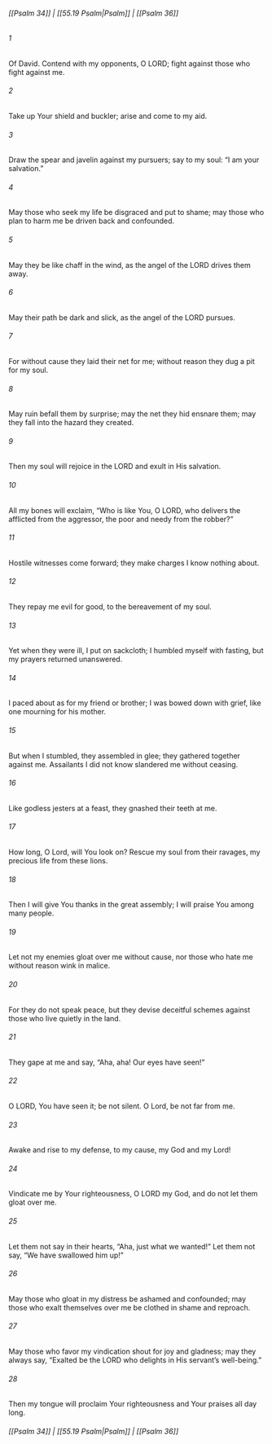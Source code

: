 
###### [[Psalm 34]] | [[55.19 Psalm|Psalm]] | [[Psalm 36]]

###### 1
Of David. Contend with my opponents, O LORD; fight against those who fight against me.
###### 2
Take up Your shield and buckler; arise and come to my aid.
###### 3
Draw the spear and javelin against my pursuers; say to my soul: “I am your salvation.”
###### 4
May those who seek my life be disgraced and put to shame; may those who plan to harm me be driven back and confounded.
###### 5
May they be like chaff in the wind, as the angel of the LORD drives them away.
###### 6
May their path be dark and slick, as the angel of the LORD pursues.
###### 7
For without cause they laid their net for me; without reason they dug a pit for my soul.
###### 8
May ruin befall them by surprise; may the net they hid ensnare them; may they fall into the hazard they created.
###### 9
Then my soul will rejoice in the LORD and exult in His salvation.
###### 10
All my bones will exclaim, “Who is like You, O LORD, who delivers the afflicted from the aggressor, the poor and needy from the robber?”
###### 11
Hostile witnesses come forward; they make charges I know nothing about.
###### 12
They repay me evil for good, to the bereavement of my soul.
###### 13
Yet when they were ill, I put on sackcloth; I humbled myself with fasting, but my prayers returned unanswered.
###### 14
I paced about as for my friend or brother; I was bowed down with grief, like one mourning for his mother.
###### 15
But when I stumbled, they assembled in glee; they gathered together against me. Assailants I did not know slandered me without ceasing.
###### 16
Like godless jesters at a feast, they gnashed their teeth at me.
###### 17
How long, O Lord, will You look on? Rescue my soul from their ravages, my precious life from these lions.
###### 18
Then I will give You thanks in the great assembly; I will praise You among many people.
###### 19
Let not my enemies gloat over me without cause, nor those who hate me without reason wink in malice.
###### 20
For they do not speak peace, but they devise deceitful schemes against those who live quietly in the land.
###### 21
They gape at me and say, “Aha, aha! Our eyes have seen!”
###### 22
O LORD, You have seen it; be not silent. O Lord, be not far from me.
###### 23
Awake and rise to my defense, to my cause, my God and my Lord!
###### 24
Vindicate me by Your righteousness, O LORD my God, and do not let them gloat over me.
###### 25
Let them not say in their hearts, “Aha, just what we wanted!” Let them not say, “We have swallowed him up!”
###### 26
May those who gloat in my distress be ashamed and confounded; may those who exalt themselves over me be clothed in shame and reproach.
###### 27
May those who favor my vindication shout for joy and gladness; may they always say, “Exalted be the LORD who delights in His servant’s well-being.”
###### 28
Then my tongue will proclaim Your righteousness and Your praises all day long.

###### [[Psalm 34]] | [[55.19 Psalm|Psalm]] | [[Psalm 36]]
